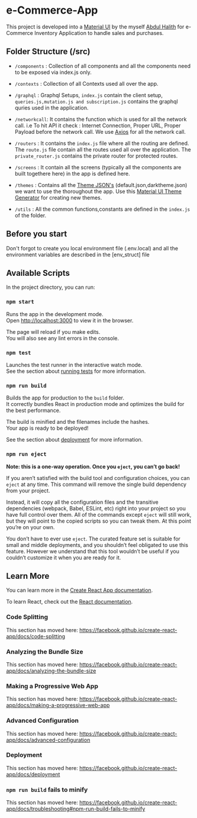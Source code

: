# e-Commerce-App

This project is developed into a [Material UI](https://material-ui.com/) by the myself [Abdul Halith](abd.halith994@gmail.com) for e-Commerce Inventory Application to handle sales and purchases.

## Folder Structure (/src)

- `/components` : Collection of all components and all the components need to be exposed via index.js only.

- `/contexts` : Collection of all Contexts used all over the app.

- `/graphql` : Graphql Setups, `index.js` contain the client setup, `queries.js,mutation.js and subscription.js` contains the graphql quries used in the application.

- `/networkcall`: It contains the function which is used for all the network call. i.e To hit API it check : Internet Connection, Proper URL, Proper Payload before the network call. We use [Axios](https://www.npmjs.com/package/axios) for all the network call.

- `/routers` : It contains the `index.js` file where all the routing are defined. The `route.js` file contain all the routes used all over the application. The `private_router.js` contains the private router for protected routes.

- `/screens` : It contain all the screens (typically all the components are built togethere here) in the app is defined here.

- `/themes` : Contains all the [Theme JSON's](https://material-ui.com/customization/default-theme/) (default.json,darktheme.json) we want to use the thoroughout the app. Use this [Material UI Theme Generator](https://in-your-saas.github.io/material-ui-theme-editor/) for creating new themes.

- `/utils` : All the common functions,constants are defined in the `index.js` of the folder.

## Before you start

Don't forgot to create you local environment file (.env.local) and all the environment variables are described in the [env_struct] file

## Available Scripts

In the project directory, you can run:

### `npm start`

Runs the app in the development mode.<br />
Open [http://localhost:3000](http://localhost:3000) to view it in the browser.

The page will reload if you make edits.<br />
You will also see any lint errors in the console.

### `npm test`

Launches the test runner in the interactive watch mode.<br />
See the section about [running tests](https://facebook.github.io/create-react-app/docs/running-tests) for more information.

### `npm run build`

Builds the app for production to the `build` folder.<br />
It correctly bundles React in production mode and optimizes the build for the best performance.

The build is minified and the filenames include the hashes.<br />
Your app is ready to be deployed!

See the section about [deployment](https://facebook.github.io/create-react-app/docs/deployment) for more information.

### `npm run eject`

**Note: this is a one-way operation. Once you `eject`, you can’t go back!**

If you aren’t satisfied with the build tool and configuration choices, you can `eject` at any time. This command will remove the single build dependency from your project.

Instead, it will copy all the configuration files and the transitive dependencies (webpack, Babel, ESLint, etc) right into your project so you have full control over them. All of the commands except `eject` will still work, but they will point to the copied scripts so you can tweak them. At this point you’re on your own.

You don’t have to ever use `eject`. The curated feature set is suitable for small and middle deployments, and you shouldn’t feel obligated to use this feature. However we understand that this tool wouldn’t be useful if you couldn’t customize it when you are ready for it.

## Learn More

You can learn more in the [Create React App documentation](https://facebook.github.io/create-react-app/docs/getting-started).

To learn React, check out the [React documentation](https://reactjs.org/).

### Code Splitting

This section has moved here: https://facebook.github.io/create-react-app/docs/code-splitting

### Analyzing the Bundle Size

This section has moved here: https://facebook.github.io/create-react-app/docs/analyzing-the-bundle-size

### Making a Progressive Web App

This section has moved here: https://facebook.github.io/create-react-app/docs/making-a-progressive-web-app

### Advanced Configuration

This section has moved here: https://facebook.github.io/create-react-app/docs/advanced-configuration

### Deployment

This section has moved here: https://facebook.github.io/create-react-app/docs/deployment

### `npm run build` fails to minify

This section has moved here: https://facebook.github.io/create-react-app/docs/troubleshooting#npm-run-build-fails-to-minify
